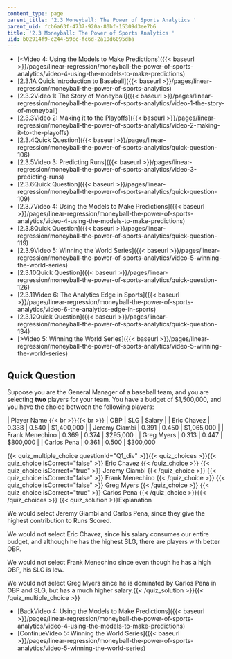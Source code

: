 ```yaml
---
content_type: page
parent_title: '2.3 Moneyball: The Power of Sports Analytics '
parent_uid: fcb6a63f-4737-920a-80bf-15309d3ee7b6
title: '2.3 Moneyball: The Power of Sports Analytics '
uid: b02914f9-c244-59cc-fc6d-2a10d6095dba
---
```


*   [<Video 4: Using the Models to Make Predictions]({{< baseurl >}}/pages/linear-regression/moneyball-the-power-of-sports-analytics/video-4-using-the-models-to-make-predictions)
*   [2.3.1A Quick Introduction to Baseball]({{< baseurl >}}/pages/linear-regression/moneyball-the-power-of-sports-analytics)
*   [2.3.2Video 1: The Story of Moneyball]({{< baseurl >}}/pages/linear-regression/moneyball-the-power-of-sports-analytics/video-1-the-story-of-moneyball)
*   [2.3.3Video 2: Making it to the Playoffs]({{< baseurl >}}/pages/linear-regression/moneyball-the-power-of-sports-analytics/video-2-making-it-to-the-playoffs)
*   [2.3.4Quick Question]({{< baseurl >}}/pages/linear-regression/moneyball-the-power-of-sports-analytics/quick-question-106)
*   [2.3.5Video 3: Predicting Runs]({{< baseurl >}}/pages/linear-regression/moneyball-the-power-of-sports-analytics/video-3-predicting-runs)
*   [2.3.6Quick Question]({{< baseurl >}}/pages/linear-regression/moneyball-the-power-of-sports-analytics/quick-question-109)
*   [2.3.7Video 4: Using the Models to Make Predictions]({{< baseurl >}}/pages/linear-regression/moneyball-the-power-of-sports-analytics/video-4-using-the-models-to-make-predictions)
*   [2.3.8Quick Question]({{< baseurl >}}/pages/linear-regression/moneyball-the-power-of-sports-analytics/quick-question-119)
*   [2.3.9Video 5: Winning the World Series]({{< baseurl >}}/pages/linear-regression/moneyball-the-power-of-sports-analytics/video-5-winning-the-world-series)
*   [2.3.10Quick Question]({{< baseurl >}}/pages/linear-regression/moneyball-the-power-of-sports-analytics/quick-question-126)
*   [2.3.11Video 6: The Analytics Edge in Sports]({{< baseurl >}}/pages/linear-regression/moneyball-the-power-of-sports-analytics/video-6-the-analytics-edge-in-sports)
*   [2.3.12Quick Question]({{< baseurl >}}/pages/linear-regression/moneyball-the-power-of-sports-analytics/quick-question-134)
*   [\>Video 5: Winning the World Series]({{< baseurl >}}/pages/linear-regression/moneyball-the-power-of-sports-analytics/video-5-winning-the-world-series)

Quick Question
--------------

Suppose you are the General Manager of a baseball team, and you are selecting **two** players for your team. You have a budget of $1,500,000, and you have the choice between the following players:

| Player Name {{< br >}}{{< br >}}  | OBP | SLG | Salary |
| Eric Chavez | 0.338 | 0.540 | $1,400,000 |
| Jeremy Giambi | 0.391 | 0.450 | $1,065,000 |
| Frank Menechino | 0.369 | 0.374 | $295,000 |
| Greg Myers | 0.313 | 0.447 | $800,000 |
| Carlos Pena | 0.361 | 0.500 | $300,000 

{{< quiz_multiple_choice questionId="Q1_div" >}}{{< quiz_choices >}}{{< quiz_choice isCorrect="false" >}}&nbsp;Eric Chavez&nbsp;{{< /quiz_choice >}}
{{< quiz_choice isCorrect="true" >}}&nbsp;Jeremy Giambi&nbsp;{{< /quiz_choice >}}
{{< quiz_choice isCorrect="false" >}}&nbsp;Frank Menechino&nbsp;{{< /quiz_choice >}}
{{< quiz_choice isCorrect="false" >}}&nbsp;Greg Myers&nbsp;{{< /quiz_choice >}}
{{< quiz_choice isCorrect="true" >}}&nbsp;Carlos Pena&nbsp;{{< /quiz_choice >}}{{< /quiz_choices >}}
{{< quiz_solution >}}Explanation

We would select Jeremy Giambi and Carlos Pena, since they give the highest contribution to Runs Scored.

We would not select Eric Chavez, since his salary consumes our entire budget, and although he has the highest SLG, there are players with better OBP.

We would not select Frank Menechino since even though he has a high OBP, his SLG is low.

We would not select Greg Myers since he is dominated by Carlos Pena in OBP and SLG, but has a much higher salary.{{< /quiz_solution >}}{{< /quiz_multiple_choice >}}

*   [BackVideo 4: Using the Models to Make Predictions]({{< baseurl >}}/pages/linear-regression/moneyball-the-power-of-sports-analytics/video-4-using-the-models-to-make-predictions)
*   [ContinueVideo 5: Winning the World Series]({{< baseurl >}}/pages/linear-regression/moneyball-the-power-of-sports-analytics/video-5-winning-the-world-series)